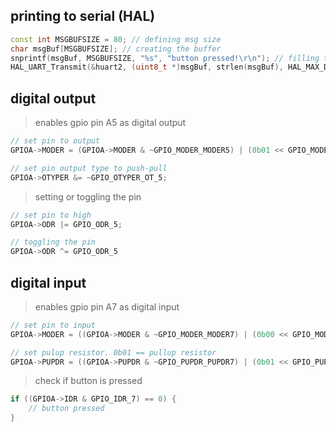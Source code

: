 ## printing to serial (HAL)

```cpp
const int MSGBUFSIZE = 80; // defining msg size
char msgBuf[MSGBUFSIZE]; // creating the buffer
snprintf(msgBuf, MSGBUFSIZE, "%s", "button pressed!\r\n"); // filling the buffer
HAL_UART_Transmit(&huart2, (uint8_t *)msgBuf, strlen(msgBuf), HAL_MAX_DELAY); // printing the buffer
```

## digital output

> enables gpio pin A5 as digital output

```cpp
// set pin to output
GPIOA->MODER = (GPIOA->MODER & ~GPIO_MODER_MODER5) | (0b01 << GPIO_MODER_MODER5_Pos));

// set pin output type to push-pull
GPIOA->OTYPER &= ~GPIO_OTYPER_OT_5;
```

> setting or toggling the pin

```cpp
// set pin to high
GPIOA->ODR |= GPIO_ODR_5;

// toggling the pin
GPIOA->ODR ^= GPIO_ODR_5
```

## digital input

> enables gpio pin A7 as digital input

```cpp
// set pin to input
GPIOA->MODER = ((GPIOA->MODER & ~GPIO_MODER_MODER7) | (0b00 << GPIO_MODER_MODER7_Pos));

// set pulup resistor. 0b01 == pullup resistor
GPIOA->PUPDR = ((GPIOA->PUPDR & ~GPIO_PUPDR_PUPDR7) | (0b01 << GPIO_PUPDR_PUPDR7_Pos));
```

> check if button is pressed

```cpp
if ((GPIOA->IDR & GPIO_IDR_7) == 0) {
	// button pressed
}
```
